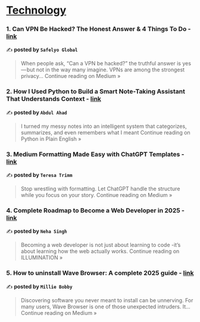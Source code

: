 
<h1><a href=https://medium.com/tag/technology/recommended target="_blank" rel="noopener noreferrer">Technology</a></h1>
<h3>1. Can VPN Be Hacked? The Honest Answer & 4 Things To Do - <a href="https://medium.com/@info.safelyo/can-vpn-be-hacked-the-honest-answer-4-things-to-do-ac68812a9087?source=rss------technology-5" target="_blank" rel="noopener noreferrer">link</a></h3>

✍️ **posted by `Safelyo Global`**

<blockquote>When people ask, “Can a VPN be hacked?” the truthful answer is yes — but not in the way many imagine. VPNs are among the strongest privacy…
Continue reading on Medium »</blockquote>

<h3>2. How I Used Python to Build a Smart Note-Taking Assistant That Understands Context - <a href="https://python.plainenglish.io/how-i-used-python-to-build-a-smart-note-taking-assistant-that-understands-context-c2ff27c23bac?source=rss------technology-5" target="_blank" rel="noopener noreferrer">link</a></h3>

✍️ **posted by `Abdul Ahad`**

<blockquote>I turned my messy notes into an intelligent system that categorizes, summarizes, and even remembers what I meant
Continue reading on Python in Plain English »</blockquote>

<h3>3. Medium Formatting Made Easy with ChatGPT Templates - <a href="https://medium.com/@ttrimm/medium-formatting-made-easy-with-chatgpt-templates-423011a644a8?source=rss------technology-5" target="_blank" rel="noopener noreferrer">link</a></h3>

✍️ **posted by `Teresa Trimm`**

<blockquote>Stop wrestling with formatting. Let ChatGPT handle the structure while you focus on your story.
Continue reading on Medium »</blockquote>

<h3>4.  Complete Roadmap to Become a Web Developer in 2025 - <a href="https://medium.com/illumination/complete-roadmap-to-become-a-web-developer-in-2025-31fd05e1acc3?source=rss------technology-5" target="_blank" rel="noopener noreferrer">link</a></h3>

✍️ **posted by `Neha Singh`**

<blockquote>Becoming a web developer is not just about learning to code -it’s about learning how the web actually works.
Continue reading on ILLUMINATION »</blockquote>

<h3>5. How to uninstall Wave Browser: A complete 2025 guide - <a href="https://medium.com/@milliebobby.tech/how-to-uninstall-wave-browser-a-complete-2025-guide-d2da859154e7?source=rss------technology-5" target="_blank" rel="noopener noreferrer">link</a></h3>

✍️ **posted by `Millie Bobby`**

<blockquote>Discovering software you never meant to install can be unnerving. For many users, Wave Browser is one of those unexpected intruders. It…
Continue reading on Medium »</blockquote>

